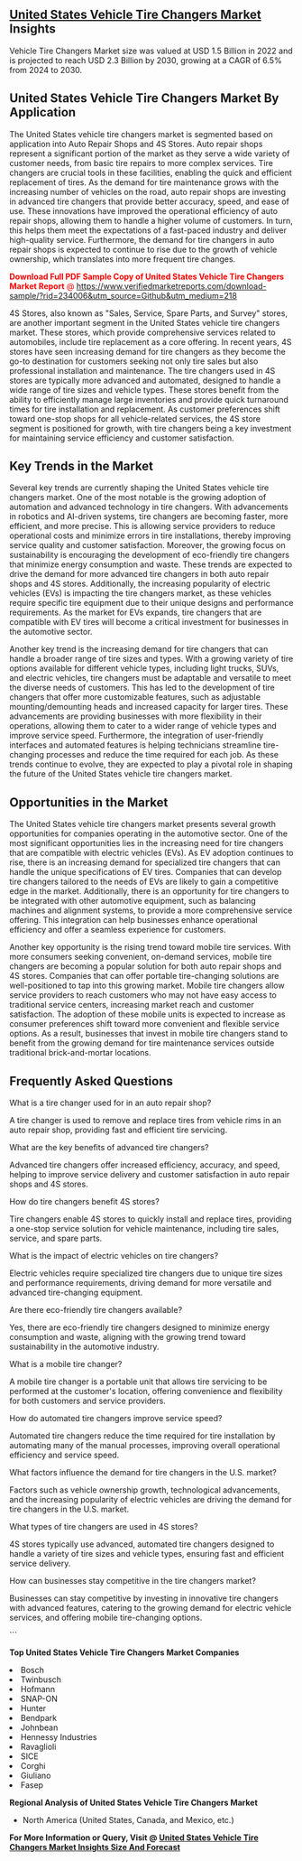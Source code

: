 <h2><a href="https://www.verifiedmarketreports.com/download-sample/?rid=234006&amp;utm_source=Github&amp;utm_medium=218" target="_blank">United States Vehicle Tire Changers Market</a> Insights</h2><p>Vehicle Tire Changers Market size was valued at USD 1.5 Billion in 2022 and is projected to reach USD 2.3 Billion by 2030, growing at a CAGR of 6.5% from 2024 to 2030.</p><p> <h2>United States Vehicle Tire Changers Market By Application</h2> <p>The United States vehicle tire changers market is segmented based on application into Auto Repair Shops and 4S Stores. Auto repair shops represent a significant portion of the market as they serve a wide variety of customer needs, from basic tire repairs to more complex services. Tire changers are crucial tools in these facilities, enabling the quick and efficient replacement of tires. As the demand for tire maintenance grows with the increasing number of vehicles on the road, auto repair shops are investing in advanced tire changers that provide better accuracy, speed, and ease of use. These innovations have improved the operational efficiency of auto repair shops, allowing them to handle a higher volume of customers. In turn, this helps them meet the expectations of a fast-paced industry and deliver high-quality service. Furthermore, the demand for tire changers in auto repair shops is expected to continue to rise due to the growth of vehicle ownership, which translates into more frequent tire changes. <p><p><span class=""><span style="color: #ff0000;"><strong>Download Full PDF Sample Copy of United States Vehicle Tire Changers Market Report</strong> @ </span><a href="https://www.verifiedmarketreports.com/download-sample/?rid=234006&amp;utm_source=Github&amp;utm_medium=218" target="_blank">https://www.verifiedmarketreports.com/download-sample/?rid=234006&amp;utm_source=Github&amp;utm_medium=218</a></span></p></p> <p>4S Stores, also known as "Sales, Service, Spare Parts, and Survey" stores, are another important segment in the United States vehicle tire changers market. These stores, which provide comprehensive services related to automobiles, include tire replacement as a core offering. In recent years, 4S stores have seen increasing demand for tire changers as they become the go-to destination for customers seeking not only tire sales but also professional installation and maintenance. The tire changers used in 4S stores are typically more advanced and automated, designed to handle a wide range of tire sizes and vehicle types. These stores benefit from the ability to efficiently manage large inventories and provide quick turnaround times for tire installation and replacement. As customer preferences shift toward one-stop shops for all vehicle-related services, the 4S store segment is positioned for growth, with tire changers being a key investment for maintaining service efficiency and customer satisfaction. <h2>Key Trends in the Market</h2> <p>Several key trends are currently shaping the United States vehicle tire changers market. One of the most notable is the growing adoption of automation and advanced technology in tire changers. With advancements in robotics and AI-driven systems, tire changers are becoming faster, more efficient, and more precise. This is allowing service providers to reduce operational costs and minimize errors in tire installations, thereby improving service quality and customer satisfaction. Moreover, the growing focus on sustainability is encouraging the development of eco-friendly tire changers that minimize energy consumption and waste. These trends are expected to drive the demand for more advanced tire changers in both auto repair shops and 4S stores. Additionally, the increasing popularity of electric vehicles (EVs) is impacting the tire changers market, as these vehicles require specific tire equipment due to their unique designs and performance requirements. As the market for EVs expands, tire changers that are compatible with EV tires will become a critical investment for businesses in the automotive sector. <p>Another key trend is the increasing demand for tire changers that can handle a broader range of tire sizes and types. With a growing variety of tire options available for different vehicle types, including light trucks, SUVs, and electric vehicles, tire changers must be adaptable and versatile to meet the diverse needs of customers. This has led to the development of tire changers that offer more customizable features, such as adjustable mounting/demounting heads and increased capacity for larger tires. These advancements are providing businesses with more flexibility in their operations, allowing them to cater to a wider range of vehicle types and improve service speed. Furthermore, the integration of user-friendly interfaces and automated features is helping technicians streamline tire-changing processes and reduce the time required for each job. As these trends continue to evolve, they are expected to play a pivotal role in shaping the future of the United States vehicle tire changers market. <h2>Opportunities in the Market</h2> <p>The United States vehicle tire changers market presents several growth opportunities for companies operating in the automotive sector. One of the most significant opportunities lies in the increasing need for tire changers that are compatible with electric vehicles (EVs). As EV adoption continues to rise, there is an increasing demand for specialized tire changers that can handle the unique specifications of EV tires. Companies that can develop tire changers tailored to the needs of EVs are likely to gain a competitive edge in the market. Additionally, there is an opportunity for tire changers to be integrated with other automotive equipment, such as balancing machines and alignment systems, to provide a more comprehensive service offering. This integration can help businesses enhance operational efficiency and offer a seamless experience for customers. <p>Another key opportunity is the rising trend toward mobile tire services. With more consumers seeking convenient, on-demand services, mobile tire changers are becoming a popular solution for both auto repair shops and 4S stores. Companies that can offer portable tire-changing solutions are well-positioned to tap into this growing market. Mobile tire changers allow service providers to reach customers who may not have easy access to traditional service centers, increasing market reach and customer satisfaction. The adoption of these mobile units is expected to increase as consumer preferences shift toward more convenient and flexible service options. As a result, businesses that invest in mobile tire changers stand to benefit from the growing demand for tire maintenance services outside traditional brick-and-mortar locations. <h2>Frequently Asked Questions</h2> <p>What is a tire changer used for in an auto repair shop?</p> <p>A tire changer is used to remove and replace tires from vehicle rims in an auto repair shop, providing fast and efficient tire servicing.</p> <p>What are the key benefits of advanced tire changers?</p> <p>Advanced tire changers offer increased efficiency, accuracy, and speed, helping to improve service delivery and customer satisfaction in auto repair shops and 4S stores.</p> <p>How do tire changers benefit 4S stores?</p> <p>Tire changers enable 4S stores to quickly install and replace tires, providing a one-stop service solution for vehicle maintenance, including tire sales, service, and spare parts.</p> <p>What is the impact of electric vehicles on tire changers?</p> <p>Electric vehicles require specialized tire changers due to unique tire sizes and performance requirements, driving demand for more versatile and advanced tire-changing equipment.</p> <p>Are there eco-friendly tire changers available?</p> <p>Yes, there are eco-friendly tire changers designed to minimize energy consumption and waste, aligning with the growing trend toward sustainability in the automotive industry.</p> <p>What is a mobile tire changer?</p> <p>A mobile tire changer is a portable unit that allows tire servicing to be performed at the customer's location, offering convenience and flexibility for both customers and service providers.</p> <p>How do automated tire changers improve service speed?</p> <p>Automated tire changers reduce the time required for tire installation by automating many of the manual processes, improving overall operational efficiency and service speed.</p> <p>What factors influence the demand for tire changers in the U.S. market?</p> <p>Factors such as vehicle ownership growth, technological advancements, and the increasing popularity of electric vehicles are driving the demand for tire changers in the U.S. market.</p> <p>What types of tire changers are used in 4S stores?</p> <p>4S stores typically use advanced, automated tire changers designed to handle a variety of tire sizes and vehicle types, ensuring fast and efficient service delivery.</p> <p>How can businesses stay competitive in the tire changers market?</p> <p>Businesses can stay competitive by investing in innovative tire changers with advanced features, catering to the growing demand for electric vehicle services, and offering mobile tire-changing options.</p> ```</p><p><strong>Top United States Vehicle Tire Changers Market Companies</strong></p><div data-test-id=""><p><li>Bosch</li><li> Twinbusch</li><li> Hofmann</li><li> SNAP-ON</li><li> Hunter</li><li> Bendpark</li><li> Johnbean</li><li> Hennessy Industries</li><li> Ravaglioli</li><li> SICE</li><li> Corghi</li><li> Giuliano</li><li> Fasep</li></p><div><strong>Regional Analysis of&nbsp;United States Vehicle Tire Changers Market</strong></div><ul><li dir="ltr"><p dir="ltr">North America&nbsp;(United States, Canada, and Mexico, etc.)</p></li></ul><p><strong>For More Information or Query, Visit @&nbsp;</strong><strong><a href="https://www.verifiedmarketreports.com/product/vehicle-tire-changers-market/?utm_source=Github&amp;utm_medium=218" target="_blank">United States Vehicle Tire Changers Market Insights Size And Forecast</a></strong></p></div>
